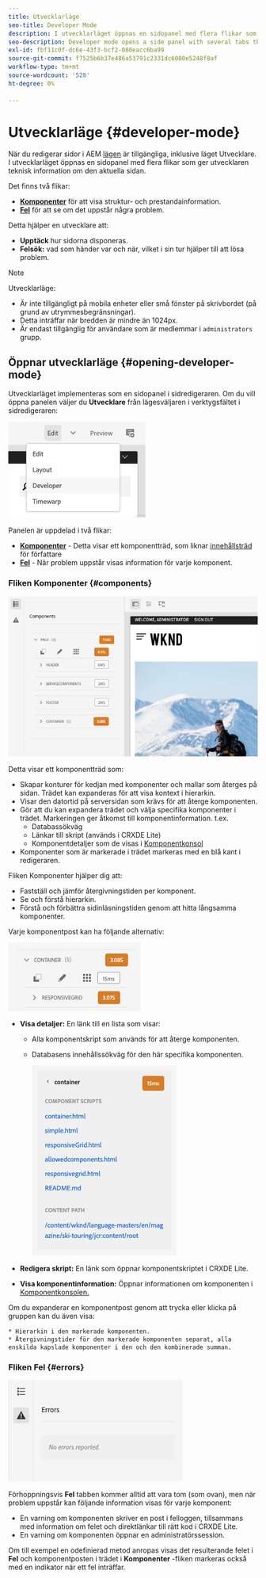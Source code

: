 ```yaml
---
title: Utvecklarläge
seo-title: Developer Mode
description: I utvecklarläget öppnas en sidopanel med flera flikar som ger utvecklaren information om den aktuella sidan
seo-description: Developer mode opens a side panel with several tabs that provide a developer with information about the current page
exl-id: fbf11c0f-dc6e-43f3-bcf2-080eacc6ba99
source-git-commit: f7525b6b37e486a53791c2331dc6000e5248f8af
workflow-type: tm+mt
source-wordcount: '528'
ht-degree: 0%

---
```


# Utvecklarläge {#developer-mode}

När du redigerar sidor i AEM [lägen](/help/sites-cloud/authoring/fundamentals/environment-tools.md#page-modes) är tillgängliga, inklusive läget Utvecklare. I utvecklarläget öppnas en sidopanel med flera flikar som ger utvecklaren teknisk information om den aktuella sidan.

Det finns två flikar:

* **[Komponenter](#components)** för att visa struktur- och prestandainformation.
* **[Fel](#errors)** för att se om det uppstår några problem.

Detta hjälper en utvecklare att:

* **Upptäck** hur sidorna disponeras.
* **Felsök:** vad som händer var och när, vilket i sin tur hjälper till att lösa problem.

>[!NOTE]
>
>Utvecklarläge:
>
>* Är inte tillgängligt på mobila enheter eller små fönster på skrivbordet (på grund av utrymmesbegränsningar).
>  * Detta inträffar när bredden är mindre än 1024px.
>* Är endast tillgänglig för användare som är medlemmar i `administrators` grupp.

## Öppnar utvecklarläge {#opening-developer-mode}

Utvecklarläget implementeras som en sidopanel i sidredigeraren. Om du vill öppna panelen väljer du **Utvecklare** från lägesväljaren i verktygsfältet i sidredigeraren:

![Öppnar utvecklarläge](assets/developer-mode.png)

Panelen är uppdelad i två flikar:

* **[Komponenter](#components)** - Detta visar ett komponentträd, som liknar [innehållsträd](/help/sites-cloud/authoring/fundamentals/environment-tools.md#content-tree) för författare
* **[Fel](#errors)** - När problem uppstår visas information för varje komponent.

### Fliken Komponenter {#components}

![Fliken Komponenter](assets/developer-mode-components-tab.png)

Detta visar ett komponentträd som:

* Skapar konturer för kedjan med komponenter och mallar som återges på sidan. Trädet kan expanderas för att visa kontext i hierarkin.
* Visar den datortid på serversidan som krävs för att återge komponenten.
* Gör att du kan expandera trädet och välja specifika komponenter i trädet. Markeringen ger åtkomst till komponentinformation. t.ex.
   * Databassökväg
   * Länkar till skript (används i CRXDE Lite)
   * Komponentdetaljer som de visas i [Komponentkonsol](/help/sites-cloud/authoring/features/components-console.md)
* Komponenter som är markerade i trädet markeras med en blå kant i redigeraren.

Fliken Komponenter hjälper dig att:

* Fastställ och jämför återgivningstiden per komponent.
* Se och förstå hierarkin.
* Förstå och förbättra sidinläsningstiden genom att hitta långsamma komponenter.

Varje komponentpost kan ha följande alternativ:

![Exempel på komponent i utvecklarläge](assets/developer-mode-component-example.png)

* **Visa detaljer:** En länk till en lista som visar:
   * Alla komponentskript som används för att återge komponenten.
   * Databasens innehållssökväg för den här specifika komponenten.

     ![Visa detaljer](assets/developer-mode-view-details.png)

* **Redigera skript:** En länk som öppnar komponentskriptet i CRXDE Lite.

* **Visa komponentinformation:** Öppnar informationen om komponenten i [Komponentkonsolen.](/help/sites-cloud/authoring/features/components-console.md)

Om du expanderar en komponentpost genom att trycka eller klicka på gruppen kan du även visa:

    * Hierarkin i den markerade komponenten.
    * Återgivningstider för den markerade komponenten separat, alla enskilda kapslade komponenter i den och den kombinerade summan.

### Fliken Fel {#errors}

![Fliken Fel](assets/developer-mode-errors-tab.png)

Förhoppningsvis **Fel** tabben kommer alltid att vara tom (som ovan), men när problem uppstår kan följande information visas för varje komponent:

* En varning om komponenten skriver en post i felloggen, tillsammans med information om felet och direktlänkar till rätt kod i CRXDE Lite.
* En varning om komponenten öppnar en administratörssession.

Om till exempel en odefinierad metod anropas visas det resulterande felet i **Fel** och komponentposten i trädet i **Komponenter** -fliken markeras också med en indikator när ett fel inträffar.
